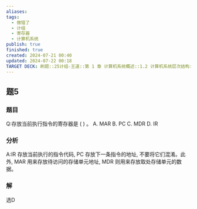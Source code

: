 ```yaml
---
aliases: 
tags:
  - 做错了
  - 计组
  - 寄存器
  - 计算机系统
publish: true
finished: true
created: 2024-07-21 00:40
updated: 2024-07-22 00:18
TARGET DECK: 刷题::25计组-王道::第 1 章 计算机系统概述::1.2 计算机系统层次结构::题5
---
```


## 题5
### 题目
Q:存放当前执行指令的寄存器是 ( ) 。
A. MAR B. PC C. MDR D. IR
### 分析
A:IR 存放当前执行的指令代码, PC 存放下一条指令的地址, 不要将它们混淆。此外, MAR 用来存放待访问的存储单元地址, MDR 则用来存放取处存储单元的数据。
### 解
选D
